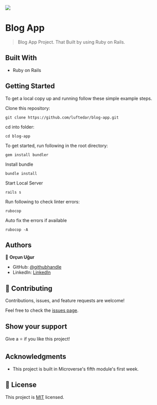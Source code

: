 ![](https://img.shields.io/badge/Microverse-blueviolet)

# Blog App

> Blog App Project. That Built by using Ruby on Rails.

## Built With

- Ruby on Rails

## Getting Started


To get a local copy up and running follow these simple example steps.

Clone this repository:

```
git clone https://github.com/luftedar/blog-app.git
```


cd into folder:

```
cd blog-app
```

To get started, run following in the root directory:

```
gem install bundler
```

Install bundle

```
bundle install
```

Start Local Server
```
rails s
```

Run following to check linter errors:

```
rubocop
```

Auto fix the errors if available

```
rubocop -A
```


## Authors

👤 **Orçun Uğur**

- GitHub: [@githubhandle](https://github.com/luftedar)
- LinkedIn: [LinkedIn](https://www.linkedin.com/in/orcunugur)

## 🤝 Contributing

Contributions, issues, and feature requests are welcome!

Feel free to check the [issues page](../../issues/).

## Show your support

Give a ⭐️ if you like this project!

## Acknowledgments

- This project is built in Microverse's fifth module's first week.

## 📝 License

This project is [MIT](./MIT.md) licensed.
